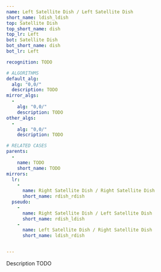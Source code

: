 ```yaml
---
name: Left Satellite Dish / Left Satellite Dish
short_name: ldish_ldish
top: Satellite Dish
top_short_name: dish
top_lr: Left
bot: Satellite Dish
bot_short_name: dish
bot_lr: Left

recognition: TODO

# ALGORITHMS
default_alg:
  alg: "0,0/"
  description: TODO
mirror_algs:
  -
    alg: "0,0/"
    description: TODO
other_algs:
  -
    alg: "0,0/"
    description: TODO

# RELATED CASES
parents:
  -
    name: TODO
    short_name: TODO
mirrors:
  lr:
    -
      name: Right Satellite Dish / Right Satellite Dish
      short_name: rdish_rdish
  pseudo:
    -
      name: Right Satellite Dish / Left Satellite Dish
      short_name: rdish_ldish
    -
      name: Left Satellite Dish / Right Satellite Dish
      short_name: ldish_rdish


---
```


Description TODO

